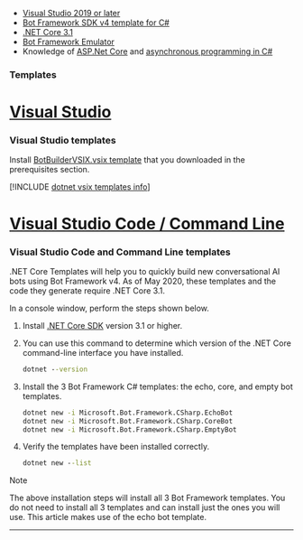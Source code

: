 <!-- Include under ## Prerequisites H2 header -->

- [Visual Studio 2019 or later](https://www.visualstudio.com/downloads)
- [Bot Framework SDK v4 template for C#](https://aka.ms/bot-vsix)
- [.NET Core 3.1](https://dotnet.microsoft.com/download)
- [Bot Framework Emulator](https://aka.ms/bot-framework-emulator-readme)
- Knowledge of [ASP.Net Core](https://docs.microsoft.com/aspnet/core/) and [asynchronous programming in C#](https://docs.microsoft.com/dotnet/csharp/programming-guide/concepts/async/index)

### Templates

# [Visual Studio](#tab/vs)

### Visual Studio templates

Install [BotBuilderVSIX.vsix template](https://aka.ms/bot-vsix) that you downloaded in the prerequisites section.

[!INCLUDE [dotnet vsix templates info](~/includes/vsix-templates-versions.md)]

# [Visual Studio Code / Command Line](#tab/vc+cl)

### Visual Studio Code and Command Line templates

.NET Core Templates will help you to quickly build new conversational AI bots using Bot Framework v4. As of May 2020, these templates and the code they generate require .NET Core 3.1.

In a console window, perform the steps shown below.

1. Install [.NET Core SDK](https://dotnet.microsoft.com/download) version 3.1 or higher.
1. You can use this command to determine which version of the .NET Core command-line interface you have installed.

   ```cmd
   dotnet --version
   ```

1. Install the 3 Bot Framework C# templates: the echo, core, and empty bot templates.

   ```cmd
   dotnet new -i Microsoft.Bot.Framework.CSharp.EchoBot
   dotnet new -i Microsoft.Bot.Framework.CSharp.CoreBot
   dotnet new -i Microsoft.Bot.Framework.CSharp.EmptyBot
   ```

1. Verify the templates have been installed correctly.

   ```cmd
   dotnet new --list
   ```

> [!NOTE]
> The above installation steps will install all 3 Bot Framework templates. You do not need to install all 3 templates and can install just the ones you will use. This article makes use of the echo bot template.

---